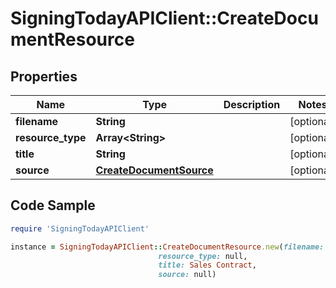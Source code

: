 # SigningTodayAPIClient::CreateDocumentResource

## Properties

Name | Type | Description | Notes
------------ | ------------- | ------------- | -------------
**filename** | **String** |  | [optional] 
**resource_type** | **Array&lt;String&gt;** |  | [optional] 
**title** | **String** |  | [optional] 
**source** | [**CreateDocumentSource**](CreateDocumentSource.md) |  | [optional] 

## Code Sample

```ruby
require 'SigningTodayAPIClient'

instance = SigningTodayAPIClient::CreateDocumentResource.new(filename: contract.pdf,
                                 resource_type: null,
                                 title: Sales Contract,
                                 source: null)
```


